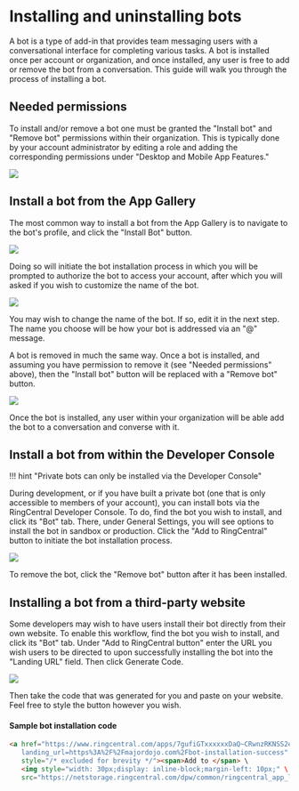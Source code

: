 # Installing and uninstalling bots

A bot is a type of add-in that provides team messaging users with a conversational interface for completing various tasks. A bot is installed once per account or organization, and once installed, any user is free to add or remove the bot from a conversation. This guide will walk you through the process of installing a bot. 

## Needed permissions

To install and/or remove a bot one must be granted the "Install bot" and "Remove bot" permissions within their organization. This is typically done by your account administrator by editing a role and adding the corresponding permissions under "Desktop and Mobile App Features."

<img src="../bot-perms.png" class="img-fluid">

## Install a bot from the App Gallery

The most common way to install a bot from the App Gallery is to navigate to the bot's profile, and click the "Install Bot" button. 

<img src="../install-bot-app-gallery.png" class="img-fluid" style="max-width:500px">

Doing so will initiate the bot installation process in which you will be prompted to authorize the bot to access your account, after which you will asked if you wish to customize the name of the bot.

<img src="../install-bot-auth.png" class="img-fluid" style="max-width:500px">

You may wish to change the name of the bot. If so, edit it in the next step. The name you choose will be how your bot is addressed via an "@" message. 

A bot is removed in much the same way. Once a bot is installed, and assuming you have permission to remove it (see "Needed permissions" above), then the "Install bot" button will be replaced with a "Remove bot" button. 

<img src="../install-bot-change-name.png" class="img-fluid" style="max-width:500px">

Once the bot is installed, any user within your organization will be able add the bot to a conversation and converse with it. 

## Install a bot from within the Developer Console

!!! hint "Private bots can only be installed via the Developer Console"

During development, or if you have built a private bot (one that is only accessible to members of your account), you can install bots via the RingCentral Developer Console. To do, find the bot you wish to install, and click its "Bot" tab. There, under General Settings, you will see options to install the bot in sandbox or production. Click the "Add to RingCentral" button to initiate the bot installation process. 

<img src="../install-bot-dev-console.png" class="img-fluid" style="max-width:500px">

To remove the bot, click the "Remove bot" button after it has been installed. 

## Installing a bot from a third-party website

Some developers may wish to have users install their bot directly from their own website. To enable this workflow, find the bot you wish to install, and click its "Bot" tab. Under "Add to RingCentral button" enter the URL you wish users to be directed to upon successfully installing the bot into the "Landing URL" field. Then click Generate Code.

<img src="../install-bot-website.png" class="img-fluid" style="max-width:500px">

Then take the code that was generated for you and paste on your website. Feel free to style the button however you wish.

#### Sample bot installation code

```html
<a href="https://www.ringcentral.com/apps/7gufiGTxxxxxxDaQ~CRwnzRKNSS2eOAFzgD7uQw/install?\
   landing_url=https%3A%2F%2Fmajordojo.com%2Fbot-installation-success" target="_blank" \
   style="/* excluded for brevity */"><span>Add to </span> \
   <img style="width: 30px;display: inline-block;margin-left: 10px;" \
   src="https://netstorage.ringcentral.com/dpw/common/ringcentral_app_logo.svg"></a>
```



